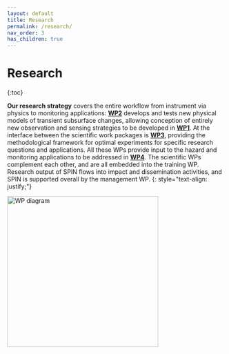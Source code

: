 ```yaml
---
layout: default
title: Research
permalink: /research/
nav_order: 3
has_children: true
---
```


# Research
{:toc}

**Our research strategy** covers the entire workflow from instrument via
physics to monitoring applications: [**WP2**](/wp2/) develops and tests
new physical models of transient subsurface changes,
allowing conception of entirely new observation and
sensing strategies to be developed in [**WP1**](/wp1/). At the interface
between the scientific work packages is [**WP3**](/wp3/), providing
the methodological framework for optimal experiments for
specific research questions and applications. All these WPs
provide input to the hazard and monitoring applications to
be addressed in [**WP4**](/wp4/). The scientific WPs complement each
other, and are all embedded into the training WP.
Research output of SPIN flows into impact and
dissemination activities, and SPIN is supported overall by the
management WP.
{: style="text-align: justify;"}

<img src="/assets/images/Spin_WP_diagram.png" alt="WP diagram" width="350"/>

